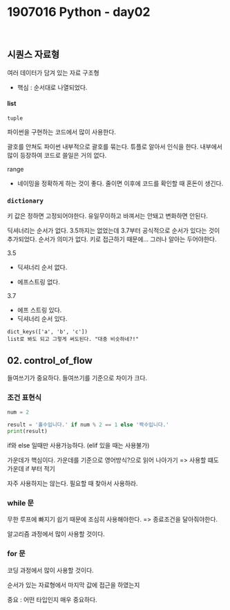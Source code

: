 # 1907016 Python - day02

​	

## 시퀀스 자료형

여러 데이터가 담겨 있는 자료 구조형

* 핵심 :  순서대로 나열되었다.



#### list



`tuple`

파이썬을 구현하는 코드에서 많이 사용한다. 

괄호를 안쳐도 파이썬 내부적으로 괄호를 묶는다. 튜플로 알아서 인식을 한다. 내부에서 많이 등장하여 코드로 쓸일은 거의 없다. 



range



* 네이밍을 정확하게 하는 것이 좋다. 줄이면 이후에 코드를 확인할 때 혼돈이 생긴다. 

  

### `dictionary`



키 값은 정하면 고정되어야한다. 유일무이하고 바껴서는 안돼고 변화하면 안된다. 







딕셔너리는 순서가 없다. 3.5까지는 없었는데 3.7부터 공식적으로 순서가 있다는 것이 추가되었다. 순서가 의미가 없다. 키로 접근하기 때문에... 그러나 알아는 두어야한다. 



3.5 

* 딕셔너리 순서 없다. 

* 에프스트링 없다. 



3.7

* 에프 스트링 있다. 
* 딕셔너리 순서 있다. 





```put
dict_keys(['a', 'b', 'c'])
list로 봐도 되고 그렇게 써도된다. "대충 비슷하네?!"

```



## 02. control_of_flow



들여쓰기가 중요하다. 들여쓰기를 기준으로 차이가 크다. 



### 조건 표현식

```python
num = 2

result = '홀수입니다.' if num % 2 == 1 else '짝수입니다.'
print(result)
```



if와 else 일때만 사용가능하다. (elif 있을 때는 사용불가)

가운데가 핵심이다. 가운데를 기준으로 영어방식?으로 읽어 나아가기 => 사용할 떄도 가운데 if 부터 적기 

자주 사용하지는 않는다. 필요할 때 찾아서 사용하라. 



### while 문

무한 루프에 빠지기 쉽기 때문에 조심히 사용해야한다. => 종료조건을 달아줘야한다. 

알고리즘 과정에서 많이 사용할 것이다. 



### for 문

코딩 과정에서 많이 사용할 것이다. 

순서가 있는 자료형에서 마지막 값에 접근을 하였는지



중요 :  어떤 타입인지 매우 중요하다. 























